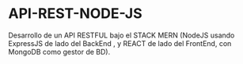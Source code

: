# API-REST-NODE-JS
Desarrollo de un API RESTFUL bajo el STACK MERN (NodeJS usando ExpressJS de lado del BackEnd , y REACT de lado del FrontEnd, con MongoDB como gestor de BD). 
